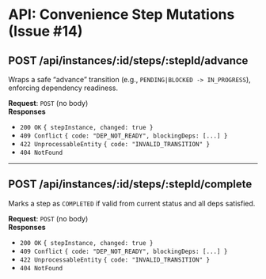 # API: Convenience Step Mutations (Issue #14)

## POST /api/instances/:id/steps/:stepId/advance
Wraps a safe “advance” transition (e.g., `PENDING|BLOCKED -> IN_PROGRESS`), enforcing dependency readiness.

**Request**: `POST` (no body)  
**Responses**
- `200 OK` `{ stepInstance, changed: true }`
- `409 Conflict` `{ code: "DEP_NOT_READY", blockingDeps: [...] }`
- `422 UnprocessableEntity` `{ code: "INVALID_TRANSITION" }`
- `404 NotFound`

---

## POST /api/instances/:id/steps/:stepId/complete
Marks a step as `COMPLETED` if valid from current status and all deps satisfied.

**Request**: `POST` (no body)  
**Responses**
- `200 OK` `{ stepInstance, changed: true }`
- `409 Conflict` `{ code: "DEP_NOT_READY", blockingDeps: [...] }`
- `422 UnprocessableEntity` `{ code: "INVALID_TRANSITION" }`
- `404 NotFound`
